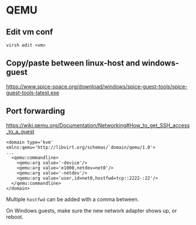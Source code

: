 # QEMU

## Edit vm conf
`virsh edit <vm>`

## Copy/paste between linux-host and windows-guest
https://www.spice-space.org/download/windows/spice-guest-tools/spice-guest-tools-latest.exe

## Port forwarding
https://wiki.qemu.org/Documentation/Networking#How_to_get_SSH_access_to_a_guest

```
<domain type='kvm' xmlns:qemu='http://libvirt.org/schemas/`domain/qemu/1.0'>
...
  <qemu:commandline>
    <qemu:arg value='-device'/>
    <qemu:arg value='e1000,netdev=net0'/>
    <qemu:arg value='-netdev'/>
    <qemu:arg value='user,id=net0,hostfwd=tcp::2222-:22'/>
  </qemu:commandline>
</domain>
```

Multiple `hostfwd` can be added with a comma between.

On Windows guests, make sure the new network adapter shows up, or reboot.
